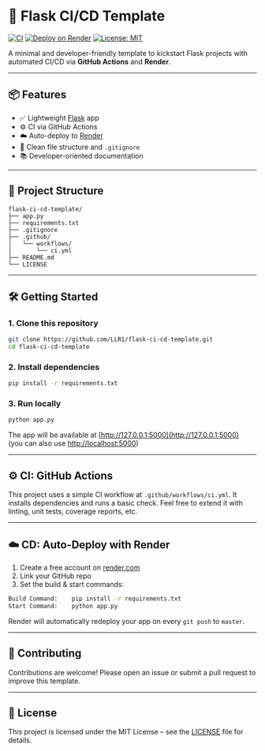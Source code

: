 # 🚀 Flask CI/CD Template

[![CI](https://github.com/LLR1/flask-ci-cd-template/actions/workflows/ci.yml/badge.svg)](https://github.com/LLR1/flask-ci-cd-template/actions)
[![Deploy on Render](https://img.shields.io/badge/Deploy-Render-blue?logo=render)](https://render.com/)
[![License: MIT](https://img.shields.io/badge/License-MIT-yellow.svg)](LICENSE)

A minimal and developer-friendly template to kickstart Flask projects with automated CI/CD via **GitHub Actions** and **Render**.

---

## 📦 Features

- ✅ Lightweight [Flask](https://flask.palletsprojects.com/) app  
- ⚙️ CI via GitHub Actions  
- ☁️ Auto-deploy to [Render](https://render.com/)  
- 📁 Clean file structure and `.gitignore`  
- 📚 Developer-oriented documentation  

---

## 📂 Project Structure

```text
flask-ci-cd-template/
├── app.py
├── requirements.txt
├── .gitignore
├── .github/
│   └── workflows/
│       └── ci.yml
├── README.md
└── LICENSE
```

---

## 🛠️ Getting Started

### 1. Clone this repository

```bash
git clone https://github.com/LLR1/flask-ci-cd-template.git
cd flask-ci-cd-template
```

### 2. Install dependencies

```bash
pip install -r requirements.txt
```

### 3. Run locally

```bash
python app.py
```

The app will be available at [http://127.0.0.1:5000](http://127.0.0.1:5000)  
(you can also use [http://localhost:5000](http://localhost:5000))

---

## ⚙️ CI: GitHub Actions

This project uses a simple CI workflow at `.github/workflows/ci.yml`. It installs dependencies and runs a basic check. Feel free to extend it with linting, unit tests, coverage reports, etc.

---

## ☁️ CD: Auto-Deploy with Render

1. Create a free account on [render.com](https://render.com/)  
2. Link your GitHub repo  
3. Set the build & start commands:

```bash
Build Command:    pip install -r requirements.txt
Start Command:    python app.py
```

Render will automatically redeploy your app on every `git push` to `master`.

---

## 🤝 Contributing

Contributions are welcome! Please open an issue or submit a pull request to improve this template.

---

## 📄 License

This project is licensed under the MIT License – see the [LICENSE](LICENSE) file for details.
